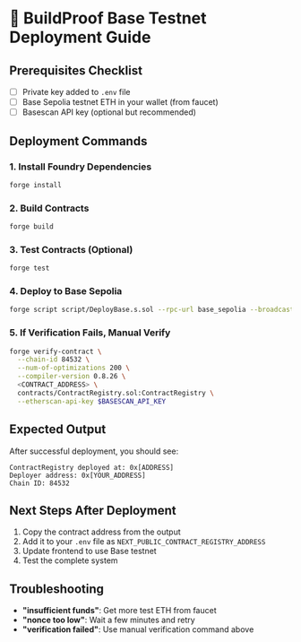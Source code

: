 # 🚀 BuildProof Base Testnet Deployment Guide

## Prerequisites Checklist
- [ ] Private key added to `.env` file
- [ ] Base Sepolia testnet ETH in your wallet (from faucet)
- [ ] Basescan API key (optional but recommended)

## Deployment Commands

### 1. Install Foundry Dependencies
```bash
forge install
```

### 2. Build Contracts
```bash
forge build
```

### 3. Test Contracts (Optional)
```bash
forge test
```

### 4. Deploy to Base Sepolia
```bash
forge script script/DeployBase.s.sol --rpc-url base_sepolia --broadcast --verify
```

### 5. If Verification Fails, Manual Verify
```bash
forge verify-contract \
  --chain-id 84532 \
  --num-of-optimizations 200 \
  --compiler-version 0.8.26 \
  <CONTRACT_ADDRESS> \
  contracts/ContractRegistry.sol:ContractRegistry \
  --etherscan-api-key $BASESCAN_API_KEY
```

## Expected Output
After successful deployment, you should see:
```
ContractRegistry deployed at: 0x[ADDRESS]
Deployer address: 0x[YOUR_ADDRESS]
Chain ID: 84532
```

## Next Steps After Deployment
1. Copy the contract address from the output
2. Add it to your `.env` file as `NEXT_PUBLIC_CONTRACT_REGISTRY_ADDRESS`
3. Update frontend to use Base testnet
4. Test the complete system

## Troubleshooting
- **"insufficient funds"**: Get more test ETH from faucet
- **"nonce too low"**: Wait a few minutes and retry
- **"verification failed"**: Use manual verification command above